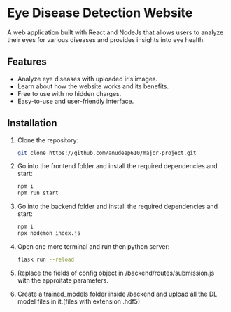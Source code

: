 # Eye Disease Detection Website

A web application built with React and NodeJs that allows users to analyze their eyes for various diseases and provides insights into eye health.

## Features

- Analyze eye diseases with uploaded iris images.
- Learn about how the website works and its benefits.
- Free to use with no hidden charges.
- Easy-to-use and user-friendly interface.

## Installation

1. Clone the repository:

   ```bash
   git clone https://github.com/anudeep610/major-project.git
   ```
2. Go into the frontend folder and install the required dependencies and start:
    ```bash
    npm i
    npm run start
    ```
3. Go into the backend folder and install the required dependencies and start:

    ```bash
    npm i
    npx nodemon index.js
    ```
4. Open one more terminal and run then python server:

    ```bash
    flask run --reload
    ```
5. Replace the fields of config object in /backend/routes/submission.js with the approitate parameters.
6. Create a trained_models folder inside /backend and upload all the DL model files in it.(files with extension .hdf5)
